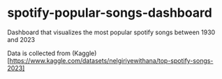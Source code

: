 # spotify-popular-songs-dashboard
Dashboard that visualizes the most popular spotify songs between 1930 and 2023

Data is collected from (Kaggle)[https://www.kaggle.com/datasets/nelgiriyewithana/top-spotify-songs-2023]
